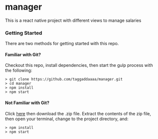# manager

This is a react native project with different views to manage salaries


### Getting Started

There are two methods for getting started with this repo.

#### Familiar with Git?
Checkout this repo, install dependencies, then start the gulp process with the following:

```
> git clone https://github.com/taggaddaaaa/manager.git
> cd manager
> npm install
> npm start
```

#### Not Familiar with Git?
Click [here](https://github.com/taggaddaaaa/manager) then download the .zip file.  Extract the contents of the zip file, then open your terminal, change to the project directory, and:

```
> npm install
> npm start
```
